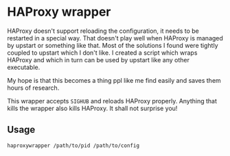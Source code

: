 # HAProxy wrapper

HAProxy doesn't support reloading the configuration, it needs to be restarted in a special way. That doesn't play well when HAProxy is managed by upstart or something like that. Most of the solutions I found were tightly coupled to upstart which I don't like. I created a script which wraps HAProxy and which in turn can be used by upstart like any other executable.

My hope is that this becomes a thing ppl like me find easily and saves them hours of research.

This wrapper accepts `SIGHUB` and reloads HAProxy properly. Anything that kills the wrapper also kills HAProxy. It shall not surprise you!

## Usage

```
haproxywrapper /path/to/pid /path/to/config
```

